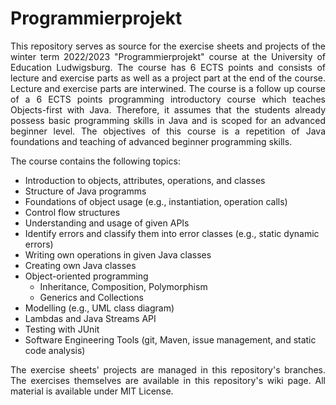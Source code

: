 # Programmierprojekt

<div style="text-align: justify">
This repository serves as source for the exercise sheets and projects of the winter term 2022/2023 "Programmierprojekt" course at the University of Education Ludwigsburg.
The course has 6 ECTS points and consists of lecture and exercise parts as well as a project part at the end of the course.
Lecture and exercise parts are interwined.
The course is a follow up course of a 6 ECTS points programming introductory course which teaches Objects-first with Java.
Therefore, it assumes that the students already possess basic programming skills in Java and is scoped for an advanced beginner level. The objectives of this course is a repetition of Java foundations and teaching of advanced beginner programming skills.
</div>

The course contains the following topics:

- Introduction to objects, attributes, operations, and classes
- Structure of Java programms
- Foundations of object usage (e.g., instantiation, operation calls) 
- Control flow structures
- Understanding and usage of given APIs
- Identify errors and classify them into error classes (e.g., static dynamic errors)
- Writing own operations in given Java classes
- Creating own Java classes
- Object-oriented programming
    - Inheritance, Composition, Polymorphism
    - Generics and Collections
- Modelling (e.g., UML class diagram)
- Lambdas and Java Streams API
- Testing with JUnit
- Software Engineering Tools (git, Maven, issue management, and static code analysis)

<div style="text-align: justify">
The exercise sheets' projects are managed in this repository's branches.
The exercises themselves are available in this repository's wiki page.
All material is available under MIT License.
</div>
